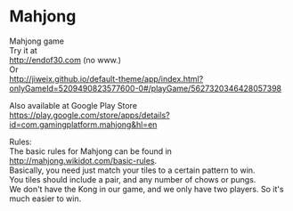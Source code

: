 Mahjong
=========

Mahjong game  
Try it at  
http://endof30.com  (no www.)  
Or  
http://jiweix.github.io/default-theme/app/index.html?onlyGameId=5209490823577600-0#/playGame/5627320346428057398  
  
Also available at Google Play Store  
https://play.google.com/store/apps/details?id=com.gamingplatform.mahjong&hl=en  
  
Rules:  
The basic rules for Mahjong can be found in http://mahjong.wikidot.com/basic-rules.   
Basically, you need just match your tiles to a certain pattern to win.  
You tiles should include a pair, and any number of chows or pungs.  
We don't have the Kong in our game, and we only have two players. So it's much easier to win.  

